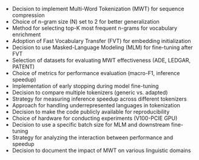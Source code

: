 - Decision to implement Multi-Word Tokenization (MWT) for sequence compression
- Choice of n-gram size (N) set to 2 for better generalization
- Method for selecting top-K most frequent n-grams for vocabulary enrichment
- Adoption of Fast Vocabulary Transfer (FVT) for embedding initialization
- Decision to use Masked-Language Modeling (MLM) for fine-tuning after FVT
- Selection of datasets for evaluating MWT effectiveness (ADE, LEDGAR, PATENT)
- Choice of metrics for performance evaluation (macro-F1, inference speedup)
- Implementation of early stopping during model fine-tuning
- Decision to compare multiple tokenizers (generic vs. adapted)
- Strategy for measuring inference speedup across different tokenizers
- Approach for handling underrepresented languages in tokenization
- Decision to make the code publicly available for reproducibility
- Choice of hardware for conducting experiments (V100-PCIE GPU)
- Decision to use a specific batch size for MLM and downstream fine-tuning
- Strategy for analyzing the interaction between performance and speedup
- Decision to document the impact of MWT on various linguistic domains